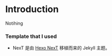 
# Introduction

Notihing




### Template that I used
- NexT 是由 [Hexo NexT](https://github.com/iissnan/hexo-theme-next) 移植而来的 Jekyll 主题。
